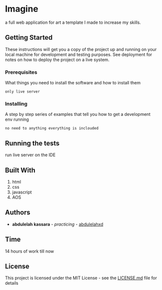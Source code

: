 # Imagine
a full web application for art a template I made to increase my skills.
## Getting Started

These instructions will get you a copy of the project up and running on your local machine for development and testing purposes. See deployment for notes on how to deploy the project on a live system.

### Prerequisites

What things you need to install the software and how to install them

```
only live server

```

### Installing

A step by step series of examples that tell you how to get a development env running

```
no need to anything everything is inclouded

```

## Running the tests

run live server on the IDE

## Built With

1. html
2. css
3. javascript
4. AOS


## Authors

* **abdulelah kassara** - *practicing* - [abdulelahxd](https://github.com/abdulelahxd)

## Time 
14 hours of work till now

## License
This project is licensed under the MIT License - see the [LICENSE.md](LICENSE.md) file for details